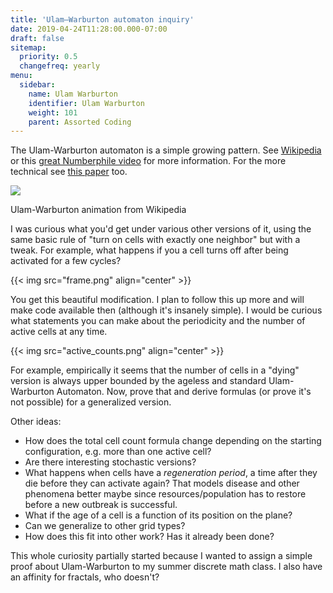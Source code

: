 ```yaml
---
title: 'Ulam–Warburton automaton inquiry'
date: 2019-04-24T11:28:00.000-07:00
draft: false
sitemap:
  priority: 0.5 
  changefreq: yearly
menu:
  sidebar:
    name: Ulam Warburton
    identifier: Ulam Warburton
    weight: 101
    parent: Assorted Coding
---
```


The Ulam-Warburton automaton is a simple growing pattern. See [Wikipedia](https://en.wikipedia.org/wiki/Ulam%E2%80%93Warburton_automaton) or this g[reat Numberphile video](https://youtu.be/_UtCli1SgjI) for more information. For the more technical see [this paper](https://arxiv.org/abs/1004.3036) too.  


[![](https://4.bp.blogspot.com/-i8IEXZj_9OU/XMCoWmYl7sI/AAAAAAABbLM/IeH2eWw_tXk9__o1J1C6iDtAhWySGj-UACLcBGAs/s320/Ulam-Warbuton_cellular_automaton.gif)](https://4.bp.blogspot.com/-i8IEXZj_9OU/XMCoWmYl7sI/AAAAAAABbLM/IeH2eWw_tXk9__o1J1C6iDtAhWySGj-UACLcBGAs/s1600/Ulam-Warbuton_cellular_automaton.gif)

Ulam-Warburton animation from Wikipedia

I was curious what you'd get under various other versions of it, using the same basic rule of "turn on cells with exactly one neighbor" but with a tweak. For example, what happens if you a cell turns off after being activated for a few cycles?  

{{< img src="frame.png" align="center" >}}



You get this beautiful modification. I plan to follow this up more and will make code available then (although it's insanely simple). I would be curious what statements you can make about the periodicity and the number of active cells at any time. 



{{< img src="active_counts.png" align="center" >}}


For example, empirically it seems that the number of cells in a "dying" version is always upper bounded by the ageless and standard Ulam-Warburton Automaton. Now, prove that and derive formulas (or prove it's not possible) for a generalized version. 



Other ideas:

*   How does the total cell count formula change depending on the starting configuration, e.g. more than one active cell? 
*   Are there interesting stochastic versions? 
*   What happens when cells have a _regeneration period_, a time after they die before they can activate again? That models disease and other phenomena better maybe since resources/population has to restore before a new outbreak is successful. 
*   What if the age of a cell is a function of its position on the plane? 
*   Can we generalize to other grid types? 
*   How does this fit into other work? Has it already been done? 

This whole curiosity partially started because I wanted to assign a simple proof about Ulam-Warburton to my summer discrete math class. I also have an affinity for fractals, who doesn't?
